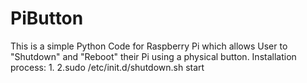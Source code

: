 # PiButton
This is a simple Python Code for Raspberry Pi which allows User to "Shutdown" and "Reboot" their Pi using a physical button.
Installation process:
1.
2.sudo /etc/init.d/shutdown.sh start
